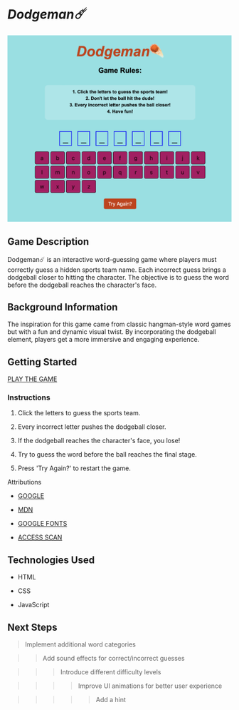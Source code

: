 # *Dodgeman☄️*

![SCREENSHOT OF LOGO](logo/logo.png)

## Game Description

Dodgeman☄️ is an interactive word-guessing game where players must correctly guess a hidden sports team name. Each incorrect guess brings a dodgeball closer to hitting the character. The objective is to guess the word before the dodgeball reaches the character's face.

## Background Information

The inspiration for this game came from classic hangman-style word games but with a fun and dynamic visual twist. By incorporating the dodgeball element, players get a more immersive and engaging experience.

## Getting Started

[PLAY THE GAME](https://abashwitharash.github.io/Dodgeman/)

### Instructions

1. Click the letters to guess the sports team.

2. Every incorrect letter pushes the dodgeball closer.

3. If the dodgeball reaches the character's face, you lose!

4. Try to guess the word before the ball reaches the final stage.

5. Press 'Try Again?' to restart the game.

Attributions

* [GOOGLE](www.google.com)

* [MDN](https://developer.mozilla.org/en-US/)

* [GOOGLE FONTS](https://fonts.google.com)

* [ACCESS SCAN](https://accessibe.com/accessscan?website=https://abashwitharash.github.io/Dodgeman/&gclid=CjwKCAiA2JG9BhAuEiwAH_zf3gTDhMz0ZPixSm73Iv73LxjaMr4s_EBS9etrxMz7IvZR8nTFejCUaxoCXlEQAvD_BwE)

## Technologies Used

* HTML

* CSS

* JavaScript

## Next Steps

> Implement additional word categories

>>Add sound effects for correct/incorrect guesses

>>>Introduce different difficulty levels

>>>>Improve UI animations for better user experience

>>>>>Add a hint

